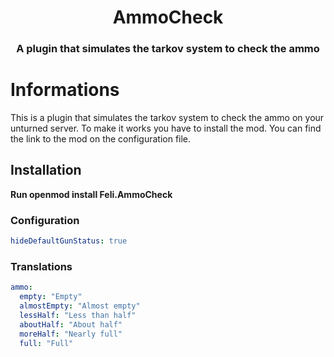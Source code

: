 <h1 align="center">AmmoCheck</h1>
<h3 align="center">A plugin that simulates the tarkov system to check the ammo</h3>

# Informations

This is a plugin that simulates the tarkov system to check the ammo on your unturned server.
To make it works you have to install the mod. You can find the link to the mod on the configuration file.

## Installation
**Run openmod install Feli.AmmoCheck**

### Configuration
```yml
hideDefaultGunStatus: true
```

### Translations
```yml
ammo:
  empty: "Empty"
  almostEmpty: "Almost empty"
  lessHalf: "Less than half"
  aboutHalf: "About half"
  moreHalf: "Nearly full"
  full: "Full"
```
